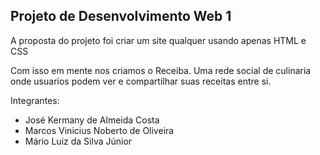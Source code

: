 ## Projeto de Desenvolvimento Web 1
A proposta do projeto foi criar um site qualquer usando apenas HTML e CSS

Com isso em mente nos criamos o Receiba. Uma rede social de culinaria onde usuarios podem ver e compartilhar suas receitas entre si.

Integrantes:
- José Kermany de Almeida Costa 
- Marcos Vinicius Noberto de Oliveira 
- Mário Luiz da Silva Júnior 
